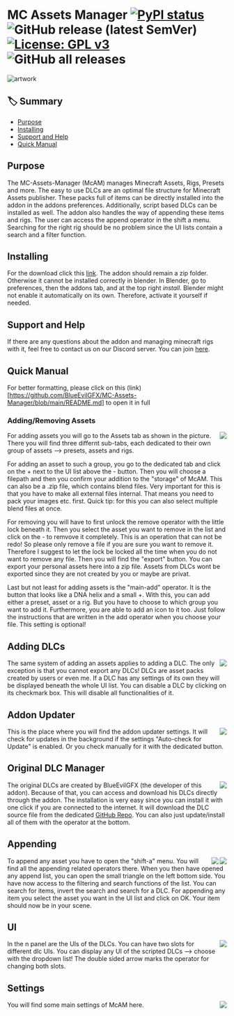# MC Assets Manager [![PyPI status](https://img.shields.io/pypi/status/ansicolortags.svg)](https://pypi.python.org/pypi/ansicolortags/) ![GitHub release (latest SemVer)](https://img.shields.io/github/v/release/BlueEvilGFX/MC-Assets-Manager) [![License: GPL v3](https://img.shields.io/badge/License-GPLv3-blue.svg)](https://www.gnu.org/licenses/gpl-3.0) ![GitHub all releases](https://img.shields.io/github/downloads/BlueEvilGFX/Mc-Assets-Manager/total)

![artwork](./visuals/wallpaper.png)

## 🏷 Summary
* [Purpose](#purpose)
* [Installing](#installing)
* [Support and Help](#support-and-help)
* [Quick Manual](#quick-manual)  

## Purpose
The MC-Assets-Manager (McAM) manages Minecraft Assets, Rigs, Presets and more. The easy to use DLCs are an optimal file structure for Minecraft Assets publisher. These packs full of items can be directly installed into the addon in the addons preferences. Additionally, script based DLCs can be installed as well. The addon also handles the way of appending these items and rigs. The user can access the append operator in the shift a menu. Searching for the right rig should be no problem since the UI lists contain a search and a filter function.

## Installing
For the download click this [link](https://github.com/BlueEvilGFX/MC-Assets-Manager/releases/latest/download/Mc_Assets_Manager.zip).
The addon should remain a zip folder. Otherwise it cannot be installed correctly in blender. In Blender, go to preferences, then the addons tab, and at the top right *install*. Blender might not enable it automatically on its own. Therefore, activate it yourself if needed.
 
## Support and Help
If there are any questions about the addon and managing minecraft rigs with it, feel free to contact us on our Discord server. You can join [here](https://discord.com/invite/3mybvgB6wE).

## Quick Manual

For better formatting, please click on this (link)[https://github.com/BlueEvilGFX/MC-Assets-Manager/blob/main/README.md] to open it in full

### Adding/Removing Assets
<img align="right" src="./visuals/preferences_assets.png">

For adding assets you will go to the Assets tab as shown in the picture. There you will find three differnt sub-tabs, each dedicated to their own group of assets --> presets, assets and rigs.

For adding an asset to such a group, you go to the dedicated tab and click on the + next to the UI list above the - button. Then you will choose a filepath and then you confirm your addition to the "storage" of McAM. This can also be a .zip file, which contains blend files. Very important for this is that you have to make all external files internal. That means you need to pack your images etc. first. Quick tip: for this you can also select multiple blend files at once.

For removing you will have to first unlock the remove operator with the little lock beneath it. Then you select the asset you want to remove in the list and click on the - to remvove it completely. This is an operation that can not be redo! So please only remove a file if you are sure you want to remove it. Therefore I suggest to let the lock be locked all the time when you do not want to remove any file. Then you will find the "export" button. You can export your personal assets here into a zip file. Assets from DLCs wont be exported since they are not created by you or maybe are privat.

Last but not least for adding assets is the "main-add" operator. It is the button that looks like a DNA helix and a small +. With this, you can add either a preset, asset or a rig. But you have to choose to which group you want to add it. Furthermore, you are able to add an icon to it too. Just follow the instructions that are written in the add operator when you choose your file. This setting is optional!



## Adding DLCs
<img align="right" src="./visuals/preferences_dlcs.png">

The same system of adding an assets applies to adding a DLC. The only exception is that you cannot export any DLCs! DLCs are asset packs created by users or even me. If a DLC has any settings of its own they will be displayed beneath the whole UI list. You can disable a DLC by clicking on its checkmark box. This will disable all functionalities of it.  



## Addon Updater
<img align="right" src="./visuals/preferences_online_1.png">

This is the place where you will find the addon updater settings. It will check for updates in the background if the settings "Auto-check for Update" is enabled. Or you check manually for it with the dedicated button.



## Original DLC Manager
<img align="right" src="./visuals/preferences_online_2.png">

The original DLCs are created by BlueEvilGFX (the developer of this addon). Because of that, you can access and download his DLCs directly through the addon. The installation is very easy since you can install it with one click if you are connected to the internet. It will download the DLC source file from the dedicated [GitHub Repo](https://github.com/BlueEvilGFX/McAM-DLCs).
You can also just update/install all of them with the operator at the bottom.



## Appending
<img align="right" src="./visuals/appending_menu.png">
<img align="right" src="./visuals/appending.png">

To append any asset you have to open the "shift-a" menu. You will find all the appending related operators there.
When you then have opened any append list, you can open the small triangle on the left bottom side. You have now access to the filtering and search functions of the list. You can search for items, invert the search and search for a DLC. For appending any item you select the asset you want in the UI list and click on OK. Your item should now be in your scene.



## UI
<img align="right" src="./visuals/n_panel.png">

In the n panel are the UIs of the DLCs. You can have two slots for different dlc UIs. You can display any UI of the scripted DLCs --> choose with the dropdown list! The double sided arrow marks the operator for changing both slots.



## Settings
<img align="right" src="./visuals/preferences_settings.png">

You will find some main settings of McAM here.
